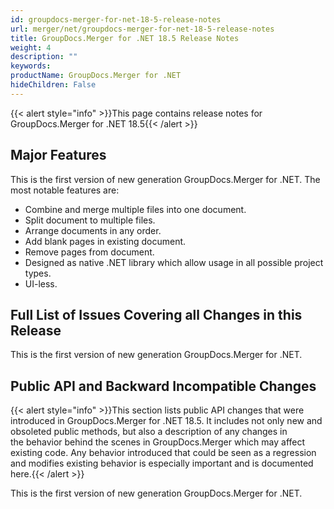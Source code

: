 ```yaml
---
id: groupdocs-merger-for-net-18-5-release-notes
url: merger/net/groupdocs-merger-for-net-18-5-release-notes
title: GroupDocs.Merger for .NET 18.5 Release Notes
weight: 4
description: ""
keywords: 
productName: GroupDocs.Merger for .NET
hideChildren: False
---
```

{{< alert style="info" >}}This page contains release notes for GroupDocs.Merger for .NET 18.5{{< /alert >}}

## Major Features

This is the first version of new generation GroupDocs.Merger for .NET. The most notable features are:

*   Combine and merge multiple files into one document.
*   Split document to multiple files.
*   Arrange documents in any order.
*   Add blank pages in existing document.
*   Remove pages from document.
*   Designed as native .NET library which allow usage in all possible project types.
*   UI-less.

## Full List of Issues Covering all Changes in this Release

This is the first version of new generation GroupDocs.Merger for .NET. 

## Public API and Backward Incompatible Changes

{{< alert style="info" >}}This section lists public API changes that were introduced in GroupDocs.Merger for .NET 18.5. It includes not only new and obsoleted public methods, but also a description of any changes in the behavior behind the scenes in GroupDocs.Merger which may affect existing code. Any behavior introduced that could be seen as a regression and modifies existing behavior is especially important and is documented here.{{< /alert >}}

This is the first version of new generation GroupDocs.Merger for .NET.
